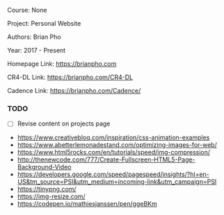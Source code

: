 Course: None

Project: Personal Website

Authors: Brian Pho

Year: 2017 - Present

Homepage Link:  <https://brianpho.com>

CR4-DL Link: <https://brianpho.com/CR4-DL>

Cadence Link: <https://brianpho.com/Cadence/>

### TODO

- [ ] Revise content on projects page

- <https://www.creativebloq.com/inspiration/css-animation-examples>
- <https://www.abetterlemonadestand.com/optimizing-images-for-web/>
- <https://www.html5rocks.com/en/tutorials/speed/img-compression/>
- <http://thenewcode.com/777/Create-Fullscreen-HTML5-Page-Background-Video>
- <https://developers.google.com/speed/pagespeed/insights/?hl=en-US&tm_source=PSI&utm_medium=incoming-link&utm_campaign=PSI>
- <https://tinypng.com/>
- <https://img-resize.com/>
- <https://codepen.io/mathiesjanssen/pen/ggeBKm>
